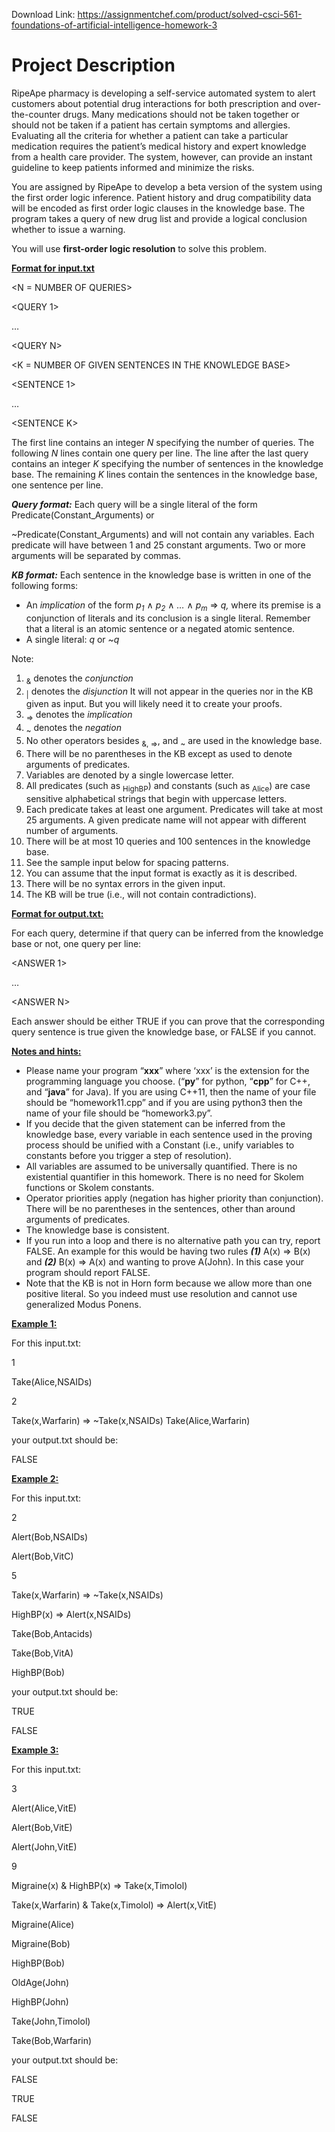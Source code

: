 Download Link: https://assignmentchef.com/product/solved-csci-561-foundations-of-artificial-intelligence-homework-3
<br>












<h1>Project Description</h1>




RipeApe pharmacy is developing a self-service automated system to alert customers about potential drug interactions for both prescription and over-the-counter drugs. Many medications should not be taken together or should not be taken if a patient has certain symptoms and allergies. Evaluating all the criteria for whether a patient can take a particular medication requires the patient’s medical history and expert knowledge from a health care provider. The system, however, can provide an instant guideline to keep patients informed and minimize the risks.




You are assigned by RipeApe to develop a beta version of the system using the first order logic inference. Patient history and drug compatibility data will be encoded as first order logic clauses in the knowledge base. The program takes a query of new drug list and provide a logical conclusion whether to issue a warning.




You will use <strong>first-order logic resolution</strong> to solve this problem.




<strong><u>Format for input.txt</u> </strong>

<strong> </strong>

&lt;N = NUMBER OF QUERIES&gt;

&lt;QUERY 1&gt;

…

&lt;QUERY N&gt;

&lt;K = NUMBER OF GIVEN SENTENCES IN THE KNOWLEDGE BASE&gt;

&lt;SENTENCE 1&gt;

…

&lt;SENTENCE K&gt;




The first line contains an integer <em>N</em> specifying the number of queries. The following <em>N</em> lines contain one query per line. The line after the last query contains an integer <em>K</em> specifying the number of sentences in the knowledge base. The remaining <em>K</em> lines contain the sentences in the knowledge base, one sentence per line.




<strong><em>Query format:</em></strong> Each query will be a single literal of the form Predicate(Constant_Arguments) or

~Predicate(Constant_Arguments) and will not contain any variables. Each predicate will have between 1 and 25 constant arguments. Two or more arguments will be separated by commas.




<strong><em>KB format:</em></strong> Each sentence in the knowledge base is written in one of the following forms:

<ul>

 <li>An <em>implication</em> of the form <em>p<sub>1</sub> </em>∧<em> p<sub>2</sub> </em>∧<em> … </em>∧<em> p<sub>m</sub> </em>⇒<em> q, </em>where its premise is a conjunction of literals and its conclusion is a single literal. Remember that a literal is an atomic sentence or a negated atomic sentence.</li>

 <li>A single literal: <em>q</em> or ~<em>q</em></li>

</ul>




Note:

<ol>

 <li><sub>&amp;</sub> denotes the <em>conjunction</em></li>

 <li><sub>|</sub> denotes the <em>disjunction</em> It will not appear in the queries nor in the KB given as input. But you will likely need it to create your proofs.</li>

 <li><sub>=&gt;</sub> denotes the <em>implication</em></li>

 <li><sub>~</sub> denotes the <em>negation</em></li>

 <li>No other operators besides <sub>&amp;, =&gt;</sub>, and <sub>~</sub> are used in the knowledge base.</li>

 <li>There will be no parentheses in the KB except as used to denote arguments of predicates.</li>

 <li>Variables are denoted by a single lowercase letter.</li>

 <li>All predicates (such as <sub>HighBP</sub>) and constants (such as <sub>Alice</sub>) are case sensitive alphabetical strings that begin with uppercase letters.</li>

 <li>Each predicate takes at least one argument. Predicates will take at most 25 arguments. A given predicate name will not appear with different number of arguments.</li>

 <li>There will be at most 10 queries and 100 sentences in the knowledge base.</li>

 <li>See the sample input below for spacing patterns.</li>

 <li>You can assume that the input format is exactly as it is described.</li>

 <li>There will be no syntax errors in the given input.</li>

 <li>The KB will be true (i.e., will not contain contradictions).</li>

</ol>




<strong><u>Format for output.txt:</u> </strong>




For each query, determine if that query can be inferred from the knowledge base or not, one query per line:




&lt;ANSWER 1&gt;

…

&lt;ANSWER N&gt;




Each answer should be either TRUE if you can prove that the corresponding query sentence is true given the knowledge base, or FALSE if you cannot.

<strong> </strong>

<strong><u>Notes and hints:</u> </strong>




<ul>

 <li>Please name your program “<strong>xxx</strong>” where ‘xxx’ is the extension for the programming language you choose. (“<strong>py</strong>” for python, “<strong>cpp</strong>” for C++, and “<strong>java</strong>” for Java). If you are using C++11, then the name of your file should be “homework11.cpp” and if you are using python3 then the name of your file should be “homework3.py”.</li>

 <li>If you decide that the given statement can be inferred from the knowledge base, every variable in each sentence used in the proving process should be unified with a Constant (i.e., unify variables to constants before you trigger a step of resolution).</li>

 <li>All variables are assumed to be universally quantified. There is no existential quantifier in this homework. There is no need for Skolem functions or Skolem constants.</li>

 <li>Operator priorities apply (negation has higher priority than conjunction). There will be no parentheses in the sentences, other than around arguments of predicates.</li>

 <li>The knowledge base is consistent.</li>

 <li>If you run into a loop and there is no alternative path you can try, report FALSE. An example for this would be having two rules <strong><em>(1)</em></strong> A(x) =&gt; B(x) and <strong><em>(2)</em></strong> B(x) =&gt; A(x) and wanting to prove A(John). In this case your program should report FALSE.</li>

 <li>Note that the KB is not in Horn form because we allow more than one positive literal. So you indeed must use resolution and cannot use generalized Modus Ponens.</li>

</ul>







<strong><u>Example 1:</u> </strong>




For this input.txt:




1

Take(Alice,NSAIDs)

2

Take(x,Warfarin) =&gt; ~Take(x,NSAIDs) Take(Alice,Warfarin)







your output.txt should be:







FALSE

<strong> </strong>

<strong> </strong>

<strong> </strong>

<strong> </strong>

<strong><u>Example 2:</u> </strong>

<strong> </strong>

For this input.txt:




2

Alert(Bob,NSAIDs)

Alert(Bob,VitC)

5

Take(x,Warfarin) =&gt; ~Take(x,NSAIDs)

HighBP(x) =&gt; Alert(x,NSAIDs)

Take(Bob,Antacids)

Take(Bob,VitA)

HighBP(Bob)







your output.txt should be:







TRUE

FALSE










<strong><u>Example 3:</u> </strong>

<strong> </strong>

For this input.txt:




3

Alert(Alice,VitE)

Alert(Bob,VitE)

Alert(John,VitE)

9

Migraine(x) &amp; HighBP(x) =&gt; Take(x,Timolol)

Take(x,Warfarin) &amp; Take(x,Timolol) =&gt; Alert(x,VitE)

Migraine(Alice)

Migraine(Bob)

HighBP(Bob)

OldAge(John)

HighBP(John)

Take(John,Timolol)

Take(Bob,Warfarin)







your output.txt should be:







FALSE

TRUE

FALSE








